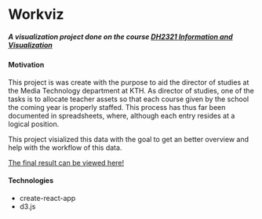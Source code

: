 # Workviz

##### A visualization project done on the course [DH2321 _Information and Visualization_](https://www.kth.se/student/kurser/kurs/DH2321)

#### Motivation

This project is was create with the purpose to aid the director of studies at the Media Technology department at KTH. As director of studies, one of the tasks is to allocate teacher assets so that each course given by the school the coming year is properly staffed. This process has thus far been documented in spreadsheets, where, although each entry resides at a logical position.

This project visialized this data with the goal to get an better overview and help with the workflow of this data.

[The final result can be viewed here!](https://work-vis.firebaseapp.com/)

#### Technologies

- create-react-app
- d3.js
